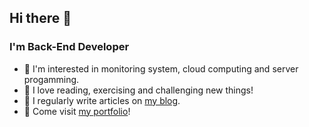 ## Hi there 👋


### I'm Back-End Developer

- 🌠 I'm interested in monitoring system, cloud computing and server progamming.
- 🤍 I love reading, exercising and challenging new things!
- 📝 I regularly write articles on [my blog](https://havving-do-it.tistory.com/).
- 💫 Come visit [my portfolio](https://havving.github.io/)!

<br/>  

<!--
**havving/havving** is a ✨ _special_ ✨ repository because its `README.md` (this file) appears on your GitHub profile.

Here are some ideas to get you started:

- 🔭 I’m currently working on ...
- 🌱 I’m currently learning ...
- 👯 I’m looking to collaborate on ...
- 🤔 I’m looking for help with ...
- 💬 Ask me about ...
- 📫 How to reach me: ...
- 😄 Pronouns: ...
- ⚡ Fun fact: ...
-->
